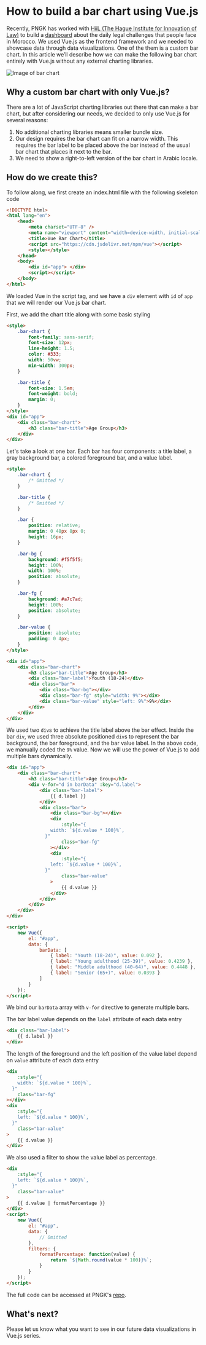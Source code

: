 # How to build a bar chart using Vue.js

Recently, PNGK has worked with [HiiL (The Hague Institute for Innovation of Law)](https://www.hiil.org/) to build a [dashboard](https://justicemoroccoprototype.hiil.org/) about the daily legal challenges that people face in Morocco. We used Vue.js as the frontend framework and we needed to showcase data through data visualizations. One of the them is a custom bar chart. In this article we’ll describe how we can make the following bar chart entirely with Vue.js without any external charting libraries.

![Image of bar chart](bar-chart.png)

## Why a custom bar chart with only Vue.js?

There are a lot of JavaScript charting libraries out there that can make a bar chart, but after considering our needs, we decided to only use Vue.js for several reasons:

1. No additional charting libraries means smaller bundle size.
2. Our design requires the bar chart can fit on a narrow width. This requires the bar label to be placed above the bar instead of the usual bar chart that places it next to the bar.
3. We need to show a right-to-left version of the bar chart in Arabic locale.

## How do we create this?

To follow along, we first create an index.html file with the following skeleton code

```html
<!DOCTYPE html>
<html lang="en">
	<head>
		<meta charset="UTF-8" />
		<meta name="viewport" content="width=device-width, initial-scale=1.0" />
		<title>Vue Bar Chart</title>
		<script src="https://cdn.jsdelivr.net/npm/vue"></script>
		<style></style>
	</head>
	<body>
		<div id="app"> </div>
		<script></script>
	</body>
</html>
```

We loaded Vue in the script tag, and we have a `div` element with `id` of `app` that we will render our Vue.js bar chart.

First, we add the chart title along with some basic styling

```html
<style>
	.bar-chart {
		font-family: sans-serif;
		font-size: 12px;
		line-height: 1.5;
		color: #333;
		width: 50vw;
		min-width: 300px;
	}

	.bar-title {
		font-size: 1.5em;
		font-weight: bold;
		margin: 0;
	}
</style>
<div id="app">
	<div class="bar-chart">
		<h3 class="bar-title">Age Group</h3>
	</div>
</div>
```

Let's take a look at one bar. Each bar has four components: a title label, a gray background bar, a colored foreground bar, and a value label.

```html
<style>
	.bar-chart {
		/* Omitted */
	}

	.bar-title {
		/* Omitted */
	}

	.bar {
		position: relative;
		margin: 0 48px 8px 0;
		height: 16px;
	}

	.bar-bg {
		background: #f5f5f5;
		height: 100%;
		width: 100%;
		position: absolute;
	}

	.bar-fg {
		background: #a7c7ad;
		height: 100%;
		position: absolute;
	}

	.bar-value {
		position: absolute;
		padding: 0 4px;
	}
</style>

<div id="app">
	<div class="bar-chart">
		<h3 class="bar-title">Age Group</h3>
		<div class="bar-label">Youth (18-24)</div>
		<div class="bar">
			<div class="bar-bg"></div>
			<div class="bar-fg" style="width: 9%"></div>
			<div class="bar-value" style="left: 9%">9%</div>
		</div>
	</div>
</div>
```

We used two `div`s to achieve the title label above the bar effect. Inside the bar `div`, we used three absolute positioned `div`s to represent the bar background, the bar foreground, and the bar value label. In the above code, we manually coded the `9%` value. Now we will use the power of Vue.js to add multiple bars dynamically.

```html
<div id="app">
	<div class="bar-chart">
		<h3 class="bar-title">Age Group</h3>
		<div v-for="d in barData" :key="d.label">
			<div class="bar-label">
				{{ d.label }}
			</div>
			<div class="bar">
				<div class="bar-bg"></div>
				<div
					:style="{
                width: `${d.value * 100}%`,
              }"
					class="bar-fg"
				></div>
				<div
					:style="{
                left: `${d.value * 100}%`,
              }"
					class="bar-value"
				>
					{{ d.value }}
				</div>
			</div>
		</div>
	</div>
</div>

<script>
	new Vue({
		el: "#app",
		data: {
			barData: [
				{ label: "Youth (18-24)", value: 0.092 },
				{ label: "Young adulthood (25-39)", value: 0.4239 },
				{ label: "Middle adulthood (40-64)", value: 0.4448 },
				{ label: "Senior (65+)", value: 0.0393 }
			]
		}
	});
</script>
```

We bind our `barData` array with `v-for` directive to generate multiple bars.

The bar label value depends on the `label` attribute of each data entry

```html
<div class="bar-label">
	{{ d.label }}
</div>
```

The length of the foreground and the left position of the value label depend on `value` attribute of each data entry

```html
<div
	:style="{
    width: `${d.value * 100}%`,
  }"
	class="bar-fg"
></div>
<div
	:style="{
    left: `${d.value * 100}%`,
  }"
	class="bar-value"
>
	{{ d.value }}
</div>
```

We also used a filter to show the value label as percentage.

```html
<div
	:style="{
    left: `${d.value * 100}%`,
  }"
	class="bar-value"
>
	{{ d.value | formatPercentage }}
</div>
<script>
	new Vue({
		el: "#app",
		data: {
			// Omitted
		},
		filters: {
			formatPercentage: function(value) {
				return `${Math.round(value * 100)}%`;
			}
		}
	});
</script>
```

The full code can be accessed at PNGK's [repo]().

## What's next?

Please let us know what you want to see in our future data visualizations in Vue.js series.
